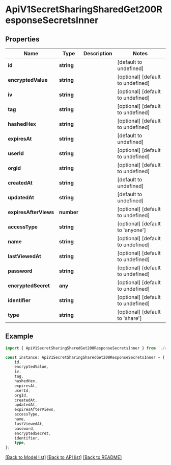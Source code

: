 # ApiV1SecretSharingSharedGet200ResponseSecretsInner


## Properties

Name | Type | Description | Notes
------------ | ------------- | ------------- | -------------
**id** | **string** |  | [default to undefined]
**encryptedValue** | **string** |  | [optional] [default to undefined]
**iv** | **string** |  | [optional] [default to undefined]
**tag** | **string** |  | [optional] [default to undefined]
**hashedHex** | **string** |  | [optional] [default to undefined]
**expiresAt** | **string** |  | [default to undefined]
**userId** | **string** |  | [optional] [default to undefined]
**orgId** | **string** |  | [optional] [default to undefined]
**createdAt** | **string** |  | [default to undefined]
**updatedAt** | **string** |  | [default to undefined]
**expiresAfterViews** | **number** |  | [optional] [default to undefined]
**accessType** | **string** |  | [optional] [default to 'anyone']
**name** | **string** |  | [optional] [default to undefined]
**lastViewedAt** | **string** |  | [optional] [default to undefined]
**password** | **string** |  | [optional] [default to undefined]
**encryptedSecret** | **any** |  | [optional] [default to undefined]
**identifier** | **string** |  | [optional] [default to undefined]
**type** | **string** |  | [optional] [default to 'share']

## Example

```typescript
import { ApiV1SecretSharingSharedGet200ResponseSecretsInner } from './api';

const instance: ApiV1SecretSharingSharedGet200ResponseSecretsInner = {
    id,
    encryptedValue,
    iv,
    tag,
    hashedHex,
    expiresAt,
    userId,
    orgId,
    createdAt,
    updatedAt,
    expiresAfterViews,
    accessType,
    name,
    lastViewedAt,
    password,
    encryptedSecret,
    identifier,
    type,
};
```

[[Back to Model list]](../README.md#documentation-for-models) [[Back to API list]](../README.md#documentation-for-api-endpoints) [[Back to README]](../README.md)
